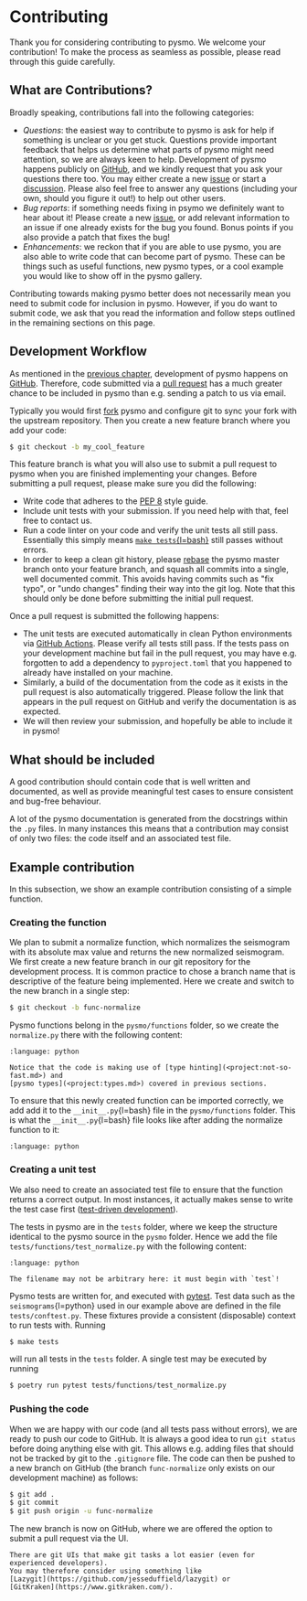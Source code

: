 # Contributing

Thank you for considering contributing to pysmo. We welcome your contribution! To make
the process as seamless as possible, please read through this guide carefully.


## What are Contributions?

Broadly speaking, contributions fall into the following categories:

- *Questions*: the easiest way to contribute to pysmo is ask for help if something is
  unclear or you get stuck. Questions provide important feedback that helps us determine
  what parts of pysmo might need attention, so we are always keen to help. Development
  of pysmo happens publicly on [GitHub](https://github.com/pysmo/pysmo), and we kindly
  request that you ask your questions there too. You may either create a new
  [issue](https://github.com/pysmo/pysmo/issues) or start a
  [discussion](https://github.com/pysmo/pysmo/discussions). Please also feel free to
  answer any questions (including your own, should you figure it out!) to help out other
  users.
- *Bug reports*: if something needs fixing in psymo we definitely want to hear about it!
  Please create a new [issue](https://github.com/pysmo/pysmo/issues), or add relevant
  information to an issue if one already exists for the bug you found. Bonus points if
  you also provide a patch that fixes the bug!
- *Enhancements*: we reckon that if you are able to use pysmo, you are also able to write
  code that can become part of pysmo. These can be things such as useful functions, new
  pysmo types, or a cool example you would like to show off in the pysmo gallery.

Contributing towards making pysmo better does not necessarily mean you need to submit
code for inclusion in pysmo. However, if you do want to submit code, we ask that you read
the information and follow steps outlined in the remaining sections on this page.


## Development Workflow

As mentioned in the [previous chapter](project:developing.md#git-repository),
development of pysmo happens on [GitHub](https://github.com). Therefore, code submitted
via a [pull request](https://docs.github.com/en/pull-requests/collaborating-with-pull-requests/proposing-changes-to-your-work-with-pull-requests/creating-a-pull-request)
has a much greater chance to be included in pysmo than e.g. sending a patch to us via
email.

Typically you would first
[fork](https://docs.github.com/en/get-started/quickstart/fork-a-repo) pysmo and
configure git to sync your fork with the upstream repository. Then you create a new
feature branch where you add your code:

```bash
$ git checkout -b my_cool_feature
```

This feature branch is what you will also use to submit a pull request to pysmo when you
are finished implementing your changes. Before submitting a pull request, please make
sure you did the following:

  - Write code that adheres to the [PEP 8](https://peps.python.org/pep-0008/) style guide.
  - Include unit tests with your submission. If you need help with that, feel free to
    contact us.
  - Run a code linter on your code and verify the unit tests all still pass. Essentially
    this simply means [`make tests`{l=bash}](<project:developing.md#makefile>) still
    passes without errors.
  - In order to keep a clean git history, please
    [rebase](https://git-scm.com/docs/git-rebase) the pysmo master branch onto your
    feature branch, and squash all commits into a single, well documented commit.
    This avoids having commits such as "fix typo", or "undo changes" finding their way
    into the git log. Note that this should only be done before submitting the initial
    pull request.

Once a pull request is submitted the following happens:

  - The unit tests are executed automatically in clean Python environments via
    [GitHub Actions](https://docs.github.com/en/actions). Please verify all tests still
    pass. If the tests pass on your development machine but fail in the pull request, you
    may have e.g. forgotten to add a dependency to `pyproject.toml` that you happened to
    already have installed on your machine.
  - Similarly, a build of the documentation from the code as it exists in the pull
    request is also automatically triggered. Please follow the link that appears in the
    pull request on GitHub and verify the documentation is as expected.
  - We will then review your submission, and hopefully be able to include it in pysmo!


## What should be included

A good contribution should contain code that is well written and documented, as well as
provide meaningful test cases to ensure consistent and bug-free behaviour.

A lot of the pysmo documentation is generated from the docstrings within the `.py` files.
In many instances this means that a contribution may consist of only two files: the code
itself and an associated test file.

## Example contribution

In this subsection, we show an example contribution consisting of a simple function.


### Creating the function

We plan to submit a normalize function, which normalizes the seismogram with its absolute
max value and returns the new normalized seismogram. We first create a new feature branch
in our git repository for the development process. It is common practice to chose a branch
name that is descriptive of the feature being implemented. Here we create and switch to
the new branch in a single step:

```bash
$ git checkout -b func-normalize
```

Pysmo functions belong in the `pysmo/functions` folder, so we create the `normalize.py`
there with the following content:

```{literalinclude} ../../pysmo/functions/normalize.py
:language: python
```
```{note}
Notice that the code is making use of [type hinting](<project:not-so-fast.md>) and 
[pysmo types](<project:types.md>) covered in previous sections.
```

To ensure that this newly created function can be imported correctly, we add add it to
the `__init__.py`{l=bash} file in the `pysmo/functions` folder. This is what the
`__init__.py`{l=bash} file looks like after adding the normalize function to it:

```{literalinclude} ../../pysmo/functions/__init__.py
:language: python
```


### Creating a unit test

We also need to create an associated test file to ensure that the function returns a
correct output. In most instances, it actually makes sense to write the test case first
([test-driven development](https://en.wikipedia.org/wiki/Test-driven_development)).

The tests in pysmo are in the `tests` folder, where we keep the structure identical to
the pysmo source in the `pysmo` folder. Hence we add the file
`tests/functions/test_normalize.py` with the following content:

```{literalinclude} ../../tests/functions/test_normalize.py
:language: python
```

```{important}
The filename may not be arbitrary here: it must begin with `test`!
```

Pysmo tests are written for, and executed with [pytest](<inv:pytest#index>). Test data
such as the `seismograms`{l=python} used in our example above are defined in the file
`tests/conftest.py`. These fixtures provide a consistent (disposable) context to run
tests with. Running

```bash
$ make tests
```

will run all tests in the `tests` folder. A single test may be executed by running

```bash
$ poetry run pytest tests/functions/test_normalize.py
```


### Pushing the code

When we are happy with our code (and all tests pass without errors), we are ready to push
our code to GitHub. It is always a good idea to run `git status` before doing anything
else with git. This allows e.g. adding files that should not be tracked by git to the
`.gitignore` file. The code can then be pushed to a new branch on GitHub
(the branch `func-normalize` only exists on our development machine) as follows: 

```bash
$ git add .
$ git commit
$ git push origin -u func-normalize
```

The new branch is now on GitHub, where we are offered the option to submit a pull request
via the UI.

```{hint}
There are git UIs that make git tasks a lot easier (even for experienced developers).
You may therefore consider using something like
[Lazygit](https://github.com/jesseduffield/lazygit) or
[GitKraken](https://www.gitkraken.com/).
```
